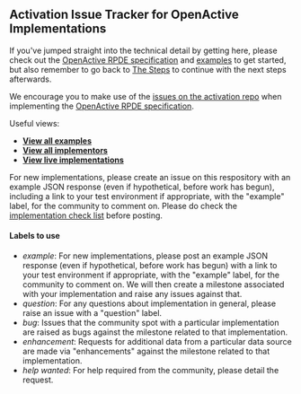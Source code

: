 ## Activation Issue Tracker for OpenActive Implementations

[//]: # (Below the SNIP is included in openactive.io)
[//]: # (_SNIP_)

If you've jumped straight into the technical detail by getting here, please check out the  [OpenActive RPDE specification](https://www.openactive.io/realtime-paged-data-exchange/) and [examples](https://github.com/openactive/activation/issues?q=label%3Aexample) to get started, but also remember to go back to [The Steps](https://www.openactive.io/technology.html#the-steps) to continue with the next steps afterwards. 

We encourage you to make use of the [issues on the activation repo](https://github.com/openactive/activation/issues) when implementing the [OpenActive RPDE specification](https://www.openactive.io/realtime-paged-data-exchange/). 

Useful views:
- **[View all examples](https://github.com/openactive/activation/issues?q=label%3Aexample)**
- **[View all implementors](https://github.com/openactive/activation/milestones)**
- **[View live implementations](https://github.com/openactive/activation/issues?q=is%3Aissue+label%3Aexample+is%3Aclosed)**

For new implementations, please create an issue on this respository with an example JSON response (even if hypothetical, before work has begun), including a link to your test environment if appropriate, with the "example" label, for the community to comment on. Please do check the [implementation check list](https://github.com/openactive/realtime-paged-data-exchange) before posting.

#### Labels to use

- *example*: For new implementations, please post an example JSON response (even if hypothetical, before work has begun) with a link to your test environment if appropriate, with the "example" label, for the community to comment on. We will then create a milestone associated with your implementation and raise any issues against that.
- *question*: For any questions about implementation in general, please raise an issue with a "question" label.
- *bug*: Issues that the community spot with a particular implementation are raised as bugs against the milestone related to that implementation.
- *enhancement*: Requests for additional data from a particular data source are made via "enhancements" against the milestone related to that implementation.
- *help wanted*: For help required from the community, please detail the request.


